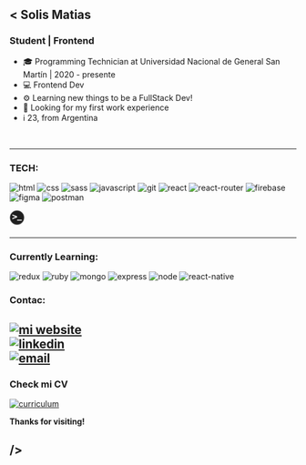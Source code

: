 ## < Solis Matias

<!-- logos => https://github.com/alexandresanlim/Badges4-README.md-Profile -->

### Student | Frontend 

- 🎓 Programming Technician at Universidad Nacional de General San Martín | 2020 - presente
- 💻 Frontend Dev
- ⚙ Learning new things to be a FullStack Dev!
- 🚩 Looking for my first work experience
- ℹ  23, from Argentina

<br />

---

### TECH:



![html](https://img.shields.io/badge/HTML5-E34F26?style=for-the-badge&logo=html5&logoColor=white)
![css](https://img.shields.io/badge/CSS3-1572B6?style=for-the-badge&logo=css3&logoColor=white)
![sass](https://img.shields.io/badge/Sass-CC6699?style=for-the-badge&logo=sass&logoColor=white)
![javascript](https://img.shields.io/badge/JavaScript-323330?style=for-the-badge&logo=javascript&logoColor=F7DF1E)
![git](https://img.shields.io/badge/Git-F05032?style=for-the-badge&logo=git&logoColor=white)
![react](https://img.shields.io/badge/React-20232A?style=for-the-badge&logo=react&logoColor=61DAFB)
![react-router](https://img.shields.io/badge/React_Router-CA4245?style=for-the-badge&logo=react-router&logoColor=white)
![firebase](https://img.shields.io/badge/firebase-ffca28?style=for-the-badge&logo=firebase&logoColor=black)
![figma](https://img.shields.io/badge/Figma-F24E1E?style=for-the-badge&logo=figma&logoColor=white)
![postman](https://img.shields.io/badge/Postman-FF6C37?style=for-the-badge&logo=Postman&logoColor=white)

<img align="left" alt="Terminal" width="26px" src="https://raw.githubusercontent.com/github/explore/80688e429a7d4ef2fca1e82350fe8e3517d3494d/topics/terminal/terminal.png" />

<br />
<br />

---

###  Currently Learning:
  
  ![redux](https://img.shields.io/badge/Redux-593D88?style=for-the-badge&logo=redux&logoColor=white)
  ![ruby](https://img.shields.io/badge/Ruby-CC342D?style=for-the-badge&logo=ruby&logoColor=white)
  ![mongo](https://img.shields.io/badge/MongoDB-4EA94B?style=for-the-badge&logo=mongodb&logoColor=white)
  ![express](https://img.shields.io/badge/Express.js-000000?style=for-the-badge&logo=express&logoColor=white)
  ![node](https://img.shields.io/badge/Node.js-339933?style=for-the-badge&logo=nodedotjs&logoColor=white)
  ![react-native](https://img.shields.io/badge/React_Native-20232A?style=for-the-badge&logo=react&logoColor=61DAFB)

  

### Contac:

[![mi website](https://img.shields.io/badge/website-000000?style=for-the-badge&logo=About.me&logoColor=white)](https://solismatias.ar/)
<br />
[![linkedin](https://img.shields.io/badge/LinkedIn-0077B5?style=for-the-badge&logo=linkedin&logoColor=white)](https://www.linkedin.com/in/solismatias/)
<br />
<a href="mailto:solisma42@gmail.com?subject=Contacto GitHub&body=Hola Matias! Nos contactamos contigo por ...">![email](https://img.shields.io/badge/Gmail-D14836?style=for-the-badge&logo=gmail&logoColor=white) </a>
<br />
---
### Check mi CV
[![curriculum](https://img.shields.io/badge/CV-4eb4c9?style=for-the-badge&logo=googlesheets&logoColor=white)](https://drive.google.com/file/d/1kWr4OhfTwtPYWWQE9NGrcXgdb1ZiEhii/view)

**Thanks for visiting!**


##  />
